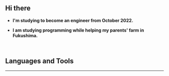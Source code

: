 ## **Hi there**

- **I'm studying to become an engineer from October 2022.**
  
- **I am studying programming while helping my parents' farm in Fukushima.**

<br>

## **Languages and Tools**

****
